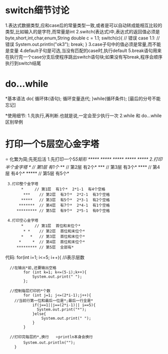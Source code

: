 # switch细节讨论
 1.表达式数据类型,应和case后的常量类型一致,或者是可以自动转成能相互比较的类型,比如输入的是字符,而常量是int
 2.switch(表达式)中,表达式的返回值必须是byte,short,int,char,enum,String
   double c = 1.1;
   switch(c){ // 错误
      case 1.1: // 错误
        System.out.println("ok3");
        break;
   }
 3.case子句中的值必须是常量,而不能是变量
 4.default子句是可选,当没有匹配的case时,执行default
 5.break语句用来在执行完一个case分支后使程序跳出switch语句块;如果没有写break,程序会顺序执行到switch结尾

 # do...while
 *基本语法 
  do{
    循环体(语句);
    循环变量迭代;
  }while(循环条件); [最后的分号不能忘记]

 *使用细节:
  1.先执行,再判断.也就是说,一定会至少执行一次
  2.while 和 do...while 区别举例

 # 打印一个5层空心金字塔
   ⭐️ 化繁为简;先死后活
   1.先打印一个5*5矩形
	   *****
		 *****
		 *****
		 *****
		 *****
	 2.打印半个金字塔
	   *     // 第1层  有1个*
		 **    // 第2层  有2个*
		 ***   // 第3层  有3个*
		 ****  // 第4层  有4个*
		 ***** // 第5层  有5个*

	 3.打印整个金字塔
	       *     // 第1层  有1个*  2*1-1  有4个空格
		    ***    // 第2层  有3个*  2*2-1  有3个空格
		   *****   // 第3层  有5个*  2*3-1  有2个空格
		  *******  // 第4层  有7个*  2*4-1  有1个空格
		 ********* // 第5层  有9个*  2*5-1  有0个空格

	 4.打印空心金字塔
	       *     // 第1层  首位和末位个*
		    * *    // 第2层  首位和末位个*
		   *   *   // 第3层  首位和末位个*
		  *     *  // 第4层  首位和末位个*
		 ********* // 第5层  全部有*

  代码:
    for(int i=1; i<=5; i++){   //i表示层数
      
      //在输出*前,还要输出空格
			for (int k=1; k<=(5-i);k++){
				System.out.print(" ");
			};
      
      //控制每层打印的*个数
			for (int j=1; j<=(2*i-1);j++){
        //当前行第一位和最后一位是*;最后一行全是*
				if(j==1||j==(2*i-1)|| i==5){
				  System.out.print("*");
				}else{
					System.out.print(" ");
				}
			}
      
      //打印完每层的*,换行   ⭐️println本身会换行
			System.out.println("");
		}

